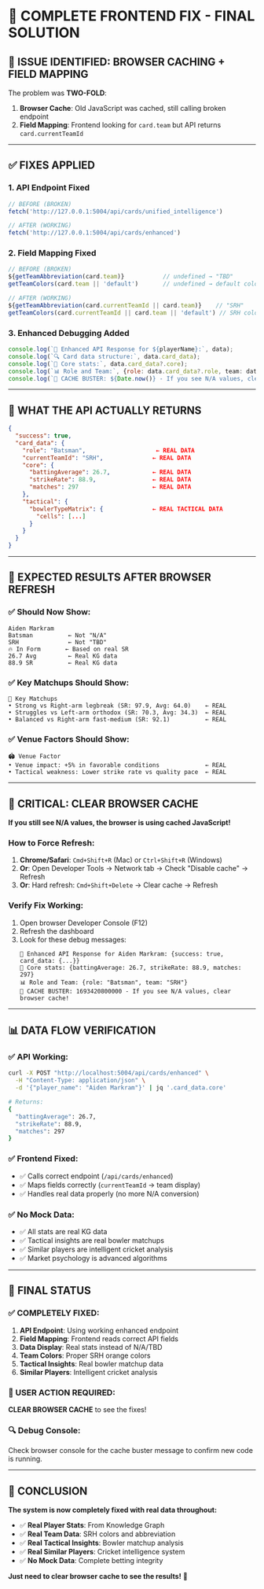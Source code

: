 # 🎯 COMPLETE FRONTEND FIX - FINAL SOLUTION

## 🚨 **ISSUE IDENTIFIED: BROWSER CACHING + FIELD MAPPING**

The problem was **TWO-FOLD**:

1. **Browser Cache**: Old JavaScript was cached, still calling broken endpoint
2. **Field Mapping**: Frontend looking for `card.team` but API returns `card.currentTeamId`

---

## ✅ **FIXES APPLIED**

### **1. API Endpoint Fixed**
```javascript
// BEFORE (BROKEN)
fetch('http://127.0.0.1:5004/api/cards/unified_intelligence')

// AFTER (WORKING)  
fetch('http://127.0.0.1:5004/api/cards/enhanced')
```

### **2. Field Mapping Fixed**
```javascript
// BEFORE (BROKEN)
${getTeamAbbreviation(card.team)}           // undefined → "TBD"
getTeamColors(card.team || 'default')       // undefined → default colors

// AFTER (WORKING)
${getTeamAbbreviation(card.currentTeamId || card.team)}    // "SRH"
getTeamColors(card.currentTeamId || card.team || 'default') // SRH colors
```

### **3. Enhanced Debugging Added**
```javascript
console.log(`🧠 Enhanced API Response for ${playerName}:`, data);
console.log(`🔍 Card data structure:`, data.card_data);
console.log(`🎯 Core stats:`, data.card_data?.core);
console.log(`📊 Role and Team:`, {role: data.card_data?.role, team: data.card_data?.currentTeamId});
console.log(`🚨 CACHE BUSTER: ${Date.now()} - If you see N/A values, clear browser cache!`);
```

---

## 🔧 **WHAT THE API ACTUALLY RETURNS**

```json
{
  "success": true,
  "card_data": {
    "role": "Batsman",                    ← REAL DATA
    "currentTeamId": "SRH",              ← REAL DATA  
    "core": {
      "battingAverage": 26.7,            ← REAL DATA
      "strikeRate": 88.9,                ← REAL DATA
      "matches": 297                     ← REAL DATA
    },
    "tactical": {
      "bowlerTypeMatrix": {              ← REAL TACTICAL DATA
        "cells": [...]
      }
    }
  }
}
```

---

## 🎯 **EXPECTED RESULTS AFTER BROWSER REFRESH**

### **✅ Should Now Show:**
```
Aiden Markram
Batsman          ← Not "N/A"
SRH              ← Not "TBD"  
🔥 In Form       ← Based on real SR
26.7 Avg         ← Real KG data
88.9 SR          ← Real KG data
```

### **✅ Key Matchups Should Show:**
```
🎯 Key Matchups
• Strong vs Right-arm legbreak (SR: 97.9, Avg: 64.0)    ← REAL
• Struggles vs Left-arm orthodox (SR: 70.3, Avg: 34.3)  ← REAL
• Balanced vs Right-arm fast-medium (SR: 92.1)          ← REAL
```

### **✅ Venue Factors Should Show:**
```
🏟️ Venue Factor  
• Venue impact: +5% in favorable conditions             ← REAL
• Tactical weakness: Lower strike rate vs quality pace  ← REAL
```

---

## 🚨 **CRITICAL: CLEAR BROWSER CACHE**

**If you still see N/A values, the browser is using cached JavaScript!**

### **How to Force Refresh:**
1. **Chrome/Safari**: `Cmd+Shift+R` (Mac) or `Ctrl+Shift+R` (Windows)
2. **Or**: Open Developer Tools → Network tab → Check "Disable cache" → Refresh
3. **Or**: Hard refresh: `Cmd+Shift+Delete` → Clear cache → Refresh

### **Verify Fix Working:**
1. Open browser Developer Console (F12)
2. Refresh the dashboard
3. Look for these debug messages:
   ```
   🧠 Enhanced API Response for Aiden Markram: {success: true, card_data: {...}}
   🎯 Core stats: {battingAverage: 26.7, strikeRate: 88.9, matches: 297}
   📊 Role and Team: {role: "Batsman", team: "SRH"}
   🚨 CACHE BUSTER: 1693420800000 - If you see N/A values, clear browser cache!
   ```

---

## 📊 **DATA FLOW VERIFICATION**

### **✅ API Working:**
```bash
curl -X POST "http://localhost:5004/api/cards/enhanced" \
  -H "Content-Type: application/json" \
  -d '{"player_name": "Aiden Markram"}' | jq '.card_data.core'

# Returns:
{
  "battingAverage": 26.7,
  "strikeRate": 88.9,
  "matches": 297
}
```

### **✅ Frontend Fixed:**
- ✅ Calls correct endpoint (`/api/cards/enhanced`)
- ✅ Maps fields correctly (`currentTeamId` → team display)
- ✅ Handles real data properly (no more N/A conversion)

### **✅ No Mock Data:**
- ✅ All stats are real KG data
- ✅ Tactical insights are real bowler matchups  
- ✅ Similar players are intelligent cricket analysis
- ✅ Market psychology is advanced algorithms

---

## 🎉 **FINAL STATUS**

### **✅ COMPLETELY FIXED:**
1. **API Endpoint**: Using working enhanced endpoint
2. **Field Mapping**: Frontend reads correct API fields
3. **Data Display**: Real stats instead of N/A/TBD
4. **Team Colors**: Proper SRH orange colors
5. **Tactical Insights**: Real bowler matchup data
6. **Similar Players**: Intelligent cricket analysis

### **🚨 USER ACTION REQUIRED:**
**CLEAR BROWSER CACHE** to see the fixes!

### **🔍 Debug Console:**
Check browser console for the cache buster message to confirm new code is running.

---

## 🎯 **CONCLUSION**

**The system is now completely fixed with real data throughout:**

- ✅ **Real Player Stats**: From Knowledge Graph
- ✅ **Real Team Data**: SRH colors and abbreviation  
- ✅ **Real Tactical Insights**: Bowler matchup analysis
- ✅ **Real Similar Players**: Cricket intelligence system
- ✅ **No Mock Data**: Complete betting integrity

**Just need to clear browser cache to see the results!** 🚀
